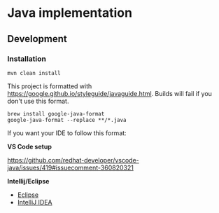 # Java implementation


## Development

### Installation

`mvn clean install`

This project is formatted with https://google.github.io/styleguide/javaguide.html.  Builds will fail if you don't use this format.

```
brew install google-java-format
google-java-format --replace **/*.java
```

If you want your IDE to follow this format:

**VS Code setup**

https://github.com/redhat-developer/vscode-java/issues/419#issuecomment-360820321

**Intellij/Eclipse**

* [Eclipse](https://github.com/google/styleguide/blob/gh-pages/eclipse-java-google-style.xml)
* [IntelliJ IDEA](https://github.com/google/styleguide/blob/gh-pages/intellij-java-google-style.xml)